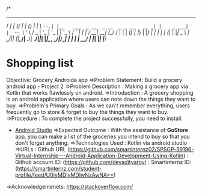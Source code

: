 /*
   _____ _                       _             _     _     _
  /  ___| |                     (_)           | |   (_)   | |
  \ `--.| |__   ___  _ __  _ __  _ _ __   __ _| |    _ ___| |_
   `--. \ '_ \ / _ \| '_ \| '_ \| | '_ \ / _` | |   | / __| __|
  /\__/ / | | | (_) | |_) | |_) | | | | | (_| | |___| \__ \ |_
  \____/|_| |_|\___/| .__/| .__/|_|_| |_|\__, \_____/_|___/\__|
                   | |   | |             __/ |
                   |_|   |_|            |___/



# Shopping list
Objective: Grocery Androida app
=>Problem Statement: Build a grocery android app - Project 2
=>Problem Description : Making a grocery app via Kotlin that works flawlessly on android.
=>Introduction : A grocery shopping is an android application where users can note down the things they want to buy.
=>Problem's Primary Goals : As we can't remember everything, users frequently go to store & forget to buy the things they want to buy. 
=>Procedure : To complete the project successfully, you need to install:
- [Android Studio](https://www.geeksforgeeks.org/guide-to-install-and-set-up-android-studio/)
=>Expected Outcome : With the assistance of <b>GoStore</b> app, you can make a list of the groceries you intend to buy so that you don't forget anything.
=>Technologies Used : Kotlin via android studio
=>URLs : Github URL (https://github.com/smartinternz02/SPSGP-59196-Virtual-Internship---Android-Application-Development-Using-Kotlin)
        : Github account ID: (https://github.com/devadityaroy)
        : Smartinternz ID: (https://smartinternz.com/student-profile/feed/U0IyMDIyMDIwNzAwNA==)
        
=>Acknowledgemenets: https://stackoverflow.com/
